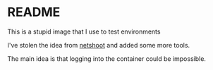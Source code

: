 # README
This is a stupid image that I use to test environments

I've stolen the idea from [netshoot](https://github.com/nicolaka/netshoot) and added some more tools.

The main idea is that logging into the container could be impossible.

